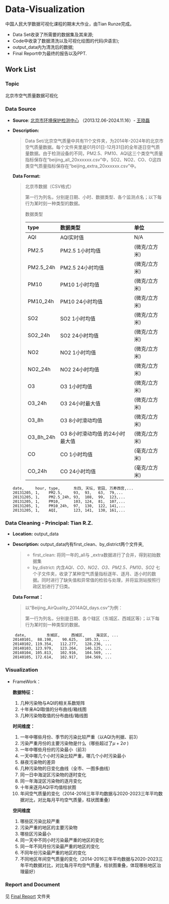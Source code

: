 # Data-Visualization

中国人民大学数据可视化课程的期末大作业，由Tian Runze完成。

* Data Set收录了所需要的数据集及其来源;
* Code中收录了数据清洗以及可视化绘图的代码(R语言);
* output_data内为清洗后的数据;
* Final Report中为最终的报告以及PPT.

## Work List

### Topic

北京市空气质量数据可视化

### Data Source 

* **Source**:  [北京市环境保护检测中心](http://www.bjmemc.com.cn/) （2013.12.06-2024.11.16）- [王晓磊](https://quotsoft.net/air/)
* **Description:**

  > Data Set/北京空气质量中共有11个文件夹，为2014年-2024年的北京市空气质量数据。每个文件夹里是01月01日-12月31日的全年逐日空气质量数据。由于检测设备的不同，PM2.5、PM10、AQI这三个类空气质量指标保存在“beijing_all_20xxxxxx.csv”中，SO2、NO2、CO、O这四类空气质量指标保存在“beijing_extra_20xxxxxx.csv”中。
  >

  **Data Format:**

  > 北京市数据（CSV格式）
  >
  > 第一行为列名，分别是日期、小时、数据类型、各个监测点名；以下每行为某时刻一种类型的数据。
  >
  > 数据类型
  >
  >
  > | type      | 数据类型                        | 单位          |
  > | :-------- | :------------------------------ | :------------ |
  > | AQI       | AQI实时值                       | N/A           |
  > | PM2.5     | PM2.5 1小时均值                 | (微克/立方米) |
  > | PM2.5_24h | PM2.5 24小时均值                | (微克/立方米) |
  > | PM10      | PM10 1小时均值                  | (微克/立方米) |
  > | PM10_24h  | PM10 24小时均值                 | (微克/立方米) |
  > | SO2       | SO2 1小时均值                   | (微克/立方米) |
  > | SO2_24h   | SO2 24小时均值                  | (微克/立方米) |
  > | NO2       | NO2 1小时均值                   | (微克/立方米) |
  > | NO2_24h   | NO2 24小时均值                  | (微克/立方米) |
  > | O3        | O3 1小时均值                    | (微克/立方米) |
  > | O3_24h    | O3 24小时最大值                 | (微克/立方米) |
  > | O3_8h     | O3 8小时滑动均值                | (微克/立方米) |
  > | O3_8h_24h | O3 8小时滑动均值 的24小时最大值 | (微克/立方米) |
  > | CO        | CO 1小时均值                    | (毫克/立方米) |
  > | CO_24h    | CO 24小时均值                   | (毫克/立方米) |
  >

  ```
  date,     hour, type,      东四, 天坛, 官园, 万寿西宫,...
  20131205, 1,    PM2.5,     93,  93,   63,  79,...
  20131205, 1,    PM2.5_24h, 93,  108,  99,  123,...
  20131205, 1,    PM10,      103, 124,  81,  107,...
  20131205, 1,    PM10_24h,  97,  130,  122, 141,...
  20131205, 1,    AQI,       123, 141,  130, 161,...
  ```

### Data Cleaning - Principal: Tian R.Z.

* **Location:** output_data
* **Description:** output_data内有first_clean、by_district两个文件夹,

  > * first_clean: 将同一年的_all与 _extra数据进行了合并，得到初始数据集
  > * by_district: 内含*AQI、CO、NO2、O3、PM2.5、PM10、SO2* 七个子文件夹，收录了某种空气质量指标逐年、逐月、逐小时的数据。同时进行了缺失值和异常值的检验与处理，并将监测站按照行政区划进行了归类。
  >

  **Data Format：**

  > 以“Beijing_AirQuality_2014AQI_days.csv”为例：
  >
  > 第一行为列名，分别是日期、各个辖区（东城区、西城区等）；以下每行为某时刻一种类型的数据。
  >

  ```
   date,		 东城区,	  西城区,	   海淀区, ...  
  20140101,	 88.198,    90.625,   105.33, ... 
  20140102,	119.354,   112.277,   128.236, ...
  20140103,	123.979,   123.264,   146.125, ...
  20140104,	105.813,   102.916,   104.569, ...
  20140105,	172.614,   102.917,   104.569, ...
  ```

### Visualization 

* FrameWork：

  **数据特征：**

  1. 几种污染物与AQI的相关系数矩阵
  2. 十年来AQI取值的分布曲线/箱线图
  3. 几种污染物取值的分布曲线/箱线图

  **时间维度：**

  1. 一年中哪些月份、季节的污染比较严重（以AQI为判据、前3）
  2. 污染严重月份的主要污染物是什么（哪些超过了$\mu+2\sigma$ ) 
  3. 一年中哪些月份的污染最小（前3）
  4. 一天中哪几个小时污染比较严重，哪几个小时污染最小
  5. 昼夜污染物的差异
  6. 几种污染物的日变化曲线（全市、一图多曲线）
  7. 同一日中海淀区污染物的逐时变化
  8. 同一年海淀区污染物的逐月变化
  9. 十年来逐月AQI平均值柱状图
  10. 年间空气质量的变化（2014-2016三年平均数据与2020-2023三年平均数据对比，对比每月平均空气质量，柱状图重叠）

  **空间维度** 

  1. 哪些区污染比较严重
  2. 污染严重的地区的主要污染物
  3. 哪些区污染最小
  4. 同一天中不同小时污染最严重的地区的变化
  5. 同一年不同月份污染最严重的地区的变化
  6. 不同年份污染最严重的地区的变化
  7. 不同地区年间空气质量的变化（2014-2016三年平均数据与2020-2023三年平均数据对比，对比每月平均空气质量，柱状图重叠，体现哪些地区治理最好）

### Report and Document 
见 [Final Report](https://github.com/Welldefine/Data-Visualization/tree/main/Final%20Report) 文件夹